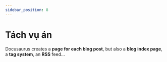 ```yaml
---
sidebar_position: 8
---
```


# Tách vụ án

Docusaurus creates a **page for each blog post**, but also a **blog index page**, a **tag system**, an **RSS** feed...
